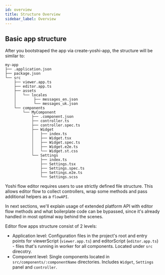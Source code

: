 ```yaml
---
id: overview
title: Structure Overview
sidebar_label: Overview
---
```


## Basic app structure
After you bootstraped the app via create-yoshi-app, the structure will be similar to:
```
my-app
├── .application.json
├── package.json
└── src
    ├── viewer.app.ts
    ├── editor.app.ts
    ├── assets
    │   └── locales
    │        ├── messages_en.json
    │        └── messages_uk.json
    └── components
        └── MyComponent
            ├── .component.json
            ├── controller.ts
            ├── controller.spec.ts
            ├── Widget
            │   ├── index.ts
            │   ├── Widget.tsx
            │   ├── Widget.spec.ts
            │   ├── Widget.e2e.ts
            │   └── Widget.st.css
            └── Settings
                ├── index.ts
                ├── Settings.tsx
                ├── Settings.spec.ts
                ├── Settings.e2e.ts
                └── Settings.scss
```

Yoshi flow editor requires users to use strictly defined file structure. This allows editor flow to collect controllers, wrap some methods and pass additional helpers as a `flowAPI`.

In next sections, we'll explain usage of extended platform API with editor flow methods and what boilerplate code can be bypassed, since it's already handled in most optimal way behind the scenes.

Editor flow apps structure consist of 2 levels:
- Application level: Configuration files in the project's root and entry points for viewerScript (`viewer.app.ts`) and editorScript (`editor.app.ts`) - files that's running in worker for all components. Located under `src` direcotry.
- Component level: Single components located in `src/components/:componentName` directories. Includes `Widget`, `Settings` panel and `controller`.

